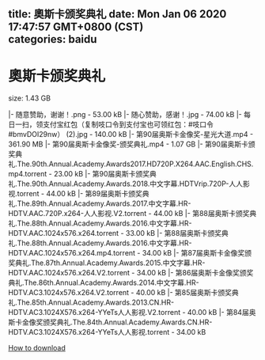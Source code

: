 
title: 奧斯卡颁奖典礼
date: Mon Jan 06 2020 17:47:57 GMT+0800 (CST)    
categories: baidu
---

# 奧斯卡颁奖典礼
size: 1.43 GB
 
 
|- 随意赞助，谢谢！.png - 53.00 kB
|- 随心赞助，感谢！.jpg - 74.00 kB
|- 每日一扫，领支付宝红包（复制吱口令到支付宝也可领红包：#吱口令#bmvDOI29nw） (2).jpg - 140.00 kB
|- 第90届奥斯卡金像奖-星光大道.mp4 - 361.90 MB
|- 第90届奥斯卡金像奖-颁奖典礼.mp4 - 1.07 GB
|- 第90届奥斯卡颁奖典礼.The.90th.Annual.Academy.Awards2017.HD720P.X264.AAC.English.CHS.mp4.torrent - 23.00 kB
|- 第90届奥斯卡颁奖典礼.The.90th.Annual.Academy.Awards.2018.中文字幕.HDTVrip.720P-人人影视.torrent - 44.00 kB
|- 第89届奥斯卡颁奖典礼.The.89th.Annual.Academy.Awards.2017.中文字幕.HR-HDTV.AAC.720P.x264-人人影视.V2.torrent - 44.00 kB
|- 第88届奥斯卡颁奖典礼.The.88th.Annual.Academy.Awards.2016.中文字幕.HR-HDTV.AAC.1024x576.x264.torrent - 33.00 kB
|- 第88届奥斯卡颁奖典礼.The.88th.Annual.Academy.Awards.2016.中文字幕.HR-HDTV.AAC.1024x576.x264.mp4.torrent - 34.00 kB
|- 第87届奥斯卡金像奖颁奖典礼.The.87th.Annual.Academy.Awards.2015.中文字幕.HR-HDTV.AAC.1024x576.x264.V2.torrent - 34.00 kB
|- 第86届奥斯卡金像奖颁奖典礼.The.86th.Annual.Academy.Awards.2014.中文字幕.HR-HDTV.AC3.1024x576.x264.V2.torrent - 40.00 kB
|- 第85届奥斯卡颁奖典礼.The.85th.Annual.Academy.Awards.2013.CN.HR-HDTV.AC3.1024X576.x264-YYeTs人人影视.V2.torrent - 40.00 kB
|- 第84届奥斯卡金像奖颁奖典礼.The.84th.Annual.Academy.Awards.CN.HR-HDTV.AC3.1024X576.x264-YYeTs人人影视.torrent - 34.00 kB

[How to download](https://bpcam.bemobtrk.com/go/2ceec3aa-1ca2-46d6-b9ff-aaa5c184517c?jno=5283)
